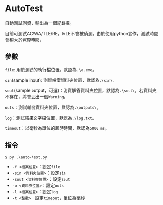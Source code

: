 # AutoTest
自動測試測資，輸出為一個紀錄檔。

目前可測試AC/WA/TLE/RE。MLE不會被偵測。由於使用python實作，測試時間會稍大於實際時間。
## 參數
`file`: 用於測試的執行檔位置，默認為`.\a.exe`。

`sin`(sample input): 測資檔案資料夾位置，默認為`.\sin\`。

`sout`(sample output，可選)：測資解答資料夾位置，默認為`.\sout\`。若資料夾不存在，將會丟出一個`Warning`。

`outs`：測試輸出資料夾位置，默認為`.\outputs\`。

`log`：測試結果文字檔位置，默認為`.\log.txt`。

`timeout`：以毫秒為單位的超時時間，默認為`5000 ms`。

## 指令
`$ py .\auto-test.py`
- `-f <檔案位置>`：設定`file`
- `-sin <資料夾位置>`：設定`sin`
- `-sout <資料夾位置>`：設定`sout`
- `-o <資料夾位置>`：設定`outs`
- `-l <檔案位置>`：設定`log`
- `-t <整數>`：設定`timeout`，單位為毫秒
